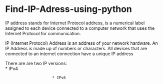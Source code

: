 # Find-IP-Adress-using-python
IP address stands for Internet Protocol address, is a numerical label assigned to each device connected to a computer network that uses the Internet Protocol for communication. 

IP (Internet Protocol) Address is an address of your network hardware. An IP Address is made up of numbers or characters. All devices that are connected to an internet connection have a unique IP address  

There are are two IP versions:  
                         * IPv4
                         
                         * IPv6
